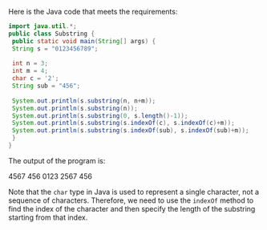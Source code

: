 Here is the Java code that meets the requirements:
```java
import java.util.*;
public class Substring {
 public static void main(String[] args) {
 String s = "0123456789";
 
 int n = 3;
 int m = 4;
 char c = '2';
 String sub = "456";
 
 System.out.println(s.substring(n, n+m));
 System.out.println(s.substring(n));
 System.out.println(s.substring(0, s.length()-1));
 System.out.println(s.substring(s.indexOf(c), s.indexOf(c)+m));
 System.out.println(s.substring(s.indexOf(sub), s.indexOf(sub)+m));
 }
}
```
The output of the program is:

4567
456
0123
2567
456

Note that the `char` type in Java is used to represent a single character, not a sequence of characters. Therefore, we need to use the `indexOf` method to find the index of the character and then specify the length of the substring starting from that index.

